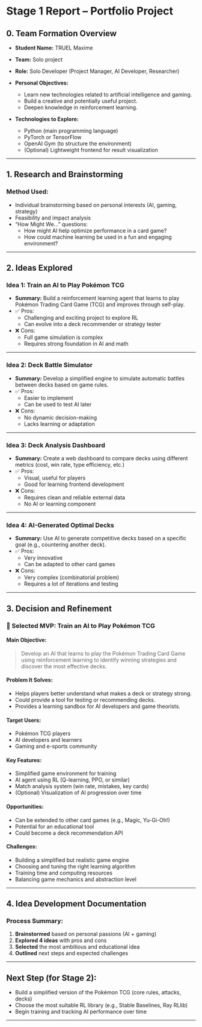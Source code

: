 # Stage 1 Report – Portfolio Project

## 0. Team Formation Overview

- **Student Name:** TRUEL Maxime
- **Team:** Solo project
- **Role:** Solo Developer (Project Manager, AI Developer, Researcher)
- **Personal Objectives:**
  - Learn new technologies related to artificial intelligence and gaming.
  - Build a creative and potentially useful project.
  - Deepen knowledge in reinforcement learning.

- **Technologies to Explore:**
  - Python (main programming language)
  - PyTorch or TensorFlow
  - OpenAI Gym (to structure the environment)
  - (Optional) Lightweight frontend for result visualization

---

## 1. Research and Brainstorming

### Method Used:
- Individual brainstorming based on personal interests (AI, gaming, strategy)
- Feasibility and impact analysis
- “How Might We…” questions:
  - How might AI help optimize performance in a card game?
  - How could machine learning be used in a fun and engaging environment?

---

## 2. Ideas Explored

### Idea 1: Train an AI to Play Pokémon TCG
- **Summary:** Build a reinforcement learning agent that learns to play Pokémon Trading Card Game (TCG) and improves through self-play.
- ✅ Pros:
  - Challenging and exciting project to explore RL
  - Can evolve into a deck recommender or strategy tester
- ❌ Cons:
  - Full game simulation is complex
  - Requires strong foundation in AI and math

---

### Idea 2: Deck Battle Simulator
- **Summary:** Develop a simplified engine to simulate automatic battles between decks based on game rules.
- ✅ Pros:
  - Easier to implement
  - Can be used to test AI later
- ❌ Cons:
  - No dynamic decision-making
  - Lacks learning or adaptation

---

### Idea 3: Deck Analysis Dashboard
- **Summary:** Create a web dashboard to compare decks using different metrics (cost, win rate, type efficiency, etc.)
- ✅ Pros:
  - Visual, useful for players
  - Good for learning frontend development
- ❌ Cons:
  - Requires clean and reliable external data
  - No AI or learning component

---

### Idea 4: AI-Generated Optimal Decks
- **Summary:** Use AI to generate competitive decks based on a specific goal (e.g., countering another deck).
- ✅ Pros:
  - Very innovative
  - Can be adapted to other card games
- ❌ Cons:
  - Very complex (combinatorial problem)
  - Requires a lot of iterations and testing

---

## 3. Decision and Refinement

### 🎯 Selected MVP: Train an AI to Play Pokémon TCG

#### Main Objective:
> Develop an AI that learns to play the Pokémon Trading Card Game using reinforcement learning to identify winning strategies and discover the most effective decks.

#### Problem It Solves:
- Helps players better understand what makes a deck or strategy strong.
- Could provide a tool for testing or recommending decks.
- Provides a learning sandbox for AI developers and game theorists.

#### Target Users:
- Pokémon TCG players
- AI developers and learners
- Gaming and e-sports community

#### Key Features:
- Simplified game environment for training
- AI agent using RL (Q-learning, PPO, or similar)
- Match analysis system (win rate, mistakes, key cards)
- (Optional) Visualization of AI progression over time

#### Opportunities:
- Can be extended to other card games (e.g., Magic, Yu-Gi-Oh!)
- Potential for an educational tool
- Could become a deck recommendation API

#### Challenges:
- Building a simplified but realistic game engine
- Choosing and tuning the right learning algorithm
- Training time and computing resources
- Balancing game mechanics and abstraction level

---

## 4. Idea Development Documentation

### Process Summary:

1. **Brainstormed** based on personal passions (AI + gaming)
2. **Explored 4 ideas** with pros and cons
3. **Selected** the most ambitious and educational idea
4. **Outlined** next steps and expected challenges

---

## Next Step (for Stage 2):

- Build a simplified version of the Pokémon TCG (core rules, attacks, decks)
- Choose the most suitable RL library (e.g., Stable Baselines, Ray RLlib)
- Begin training and tracking AI performance over time

---
